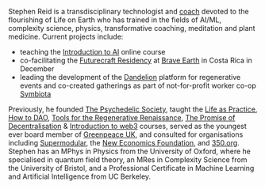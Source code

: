 Stephen Reid is a transdisciplinary technologist and [coach](/coaching) devoted to the flourishing of Life on Earth who has trained in the fields of AI/ML, complexity science, physics, transformative coaching, meditation and plant medicine. Current projects include:

- teaching the [Introduction to AI](https://dandelion.events/e/intro-to-ai-jan-2024) online course
- co-facilitating the [Futurecraft Residency](https://dandelion.events/e/futurecraft-brave-earth) at [Brave Earth](https://www.braveearth.com/) in Costa Rica in December
- leading the development of the [Dandelion](https://dandelion.earth/) platform for regenerative events and co-created gatherings as part of not-for-profit worker co-op [Symbiota](https://symbiota.coop/)

Previously, he founded [The Psychedelic Society](https://psychedelicsociety.org.uk/), taught the [Life as Practice](https://stephenreid.net/life-as-practice), [How to DAO](https://docs.google.com/document/d/1jxbb3YkrjAT1TUe6W2yCFUAsXUhdVt5JYoJwmMfykoQ/edit), [Tools for the Regenerative Renaissance](https://dandelion.earth/events/5fd23eae6824a9000d43006e), [The Promise of Decentralisation](https://dandelion.earth/events/605f1caeed084e000d44e844) & [Introduction to web3](https://dandelion.earth/events/623c3fccf9cf930011212aa1) courses, served as the youngest ever board member of [Greenpeace UK](https://www.greenpeace.org.uk/), and consulted for organisations including [Supermodular](https://supermodular.xyz/), the [New Economics Foundation](https://neweconomics.org/), and [350.org](https://350.org/). Stephen has an MPhys in Physics from the University of Oxford, where he specialised in quantum field theory, an MRes in Complexity Science from the University of Bristol, and a Professional Certificate in Machine Learning and Artificial Intelligence from UC Berkeley.
